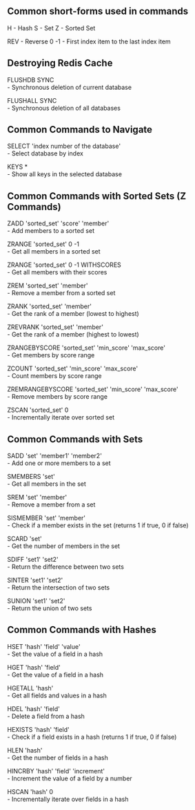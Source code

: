 ## Common short-forms used in commands
H - Hash
S - Set
Z - Sorted Set

REV - Reverse
0 -1 - First index item to the last index item

## Destroying Redis Cache
FLUSHDB SYNC  
    - Synchronous deletion of current database

FLUSHALL SYNC  
    - Synchronous deletion of all databases

## Common Commands to Navigate
SELECT 'index number of the database'  
    - Select database by index

KEYS *  
    - Show all keys in the selected database

## Common Commands with Sorted Sets (Z Commands)
ZADD 'sorted_set' 'score' 'member'  
    - Add members to a sorted set

ZRANGE 'sorted_set' 0 -1  
    - Get all members in a sorted set

ZRANGE 'sorted_set' 0 -1 WITHSCORES  
    - Get all members with their scores

ZREM 'sorted_set' 'member'  
    - Remove a member from a sorted set

ZRANK 'sorted_set' 'member'  
    - Get the rank of a member (lowest to highest)

ZREVRANK 'sorted_set' 'member'  
    - Get the rank of a member (highest to lowest)

ZRANGEBYSCORE 'sorted_set' 'min_score' 'max_score'  
    - Get members by score range

ZCOUNT 'sorted_set' 'min_score' 'max_score'  
    - Count members by score range

ZREMRANGEBYSCORE 'sorted_set' 'min_score' 'max_score'  
    - Remove members by score range

ZSCAN 'sorted_set' 0  
    - Incrementally iterate over sorted set

## Common Commands with Sets
SADD 'set' 'member1' 'member2'  
    - Add one or more members to a set

SMEMBERS 'set'  
    - Get all members in the set

SREM 'set' 'member'  
    - Remove a member from a set

SISMEMBER 'set' 'member'  
    - Check if a member exists in the set (returns 1 if true, 0 if false)

SCARD 'set'  
    - Get the number of members in the set

SDIFF 'set1' 'set2'  
    - Return the difference between two sets

SINTER 'set1' 'set2'  
    - Return the intersection of two sets

SUNION 'set1' 'set2'  
    - Return the union of two sets

## Common Commands with Hashes
HSET 'hash' 'field' 'value'  
    - Set the value of a field in a hash

HGET 'hash' 'field'  
    - Get the value of a field in a hash

HGETALL 'hash'  
    - Get all fields and values in a hash

HDEL 'hash' 'field'  
    - Delete a field from a hash

HEXISTS 'hash' 'field'  
    - Check if a field exists in a hash (returns 1 if true, 0 if false)

HLEN 'hash'  
    - Get the number of fields in a hash

HINCRBY 'hash' 'field' 'increment'  
    - Increment the value of a field by a number

HSCAN 'hash' 0  
    - Incrementally iterate over fields in a hash
